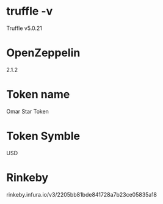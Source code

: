 # truffle -v 
Truffle v5.0.21
# OpenZeppelin
2.1.2
# Token name
Omar Star Token
# Token Symble
USD
# Rinkeby
rinkeby.infura.io/v3/2205bb81bde841728a7b23ce05835a18